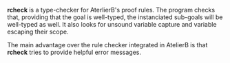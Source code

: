 **rcheck** is a type-checker for AterlierB's proof rules.
The program checks that, providing that the goal is well-typed, the instanciated sub-goals will be well-typed as well.
It also looks for unsound variable capture and variable escaping their scope.

The main advantage over the rule checker integrated in AtelierB is that **rcheck** tries to provide helpful error messages.

